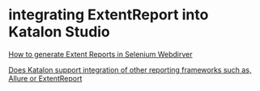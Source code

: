 integrating ExtentReport into Katalon Studio
======


[How to generate Extent Reports in Selenium Webdirver](https://www.softwaretestingmaterial.com/generate-extent-reports/)


[Does Katalon support integration of other reporting frameworks such as, Allure or ExtentReport](https://forum.katalon.com/t/does-katalon-support-integration-of-other-reporting-frameworks-such-as-allure-or-extent-report-if-yes-how/6496)
